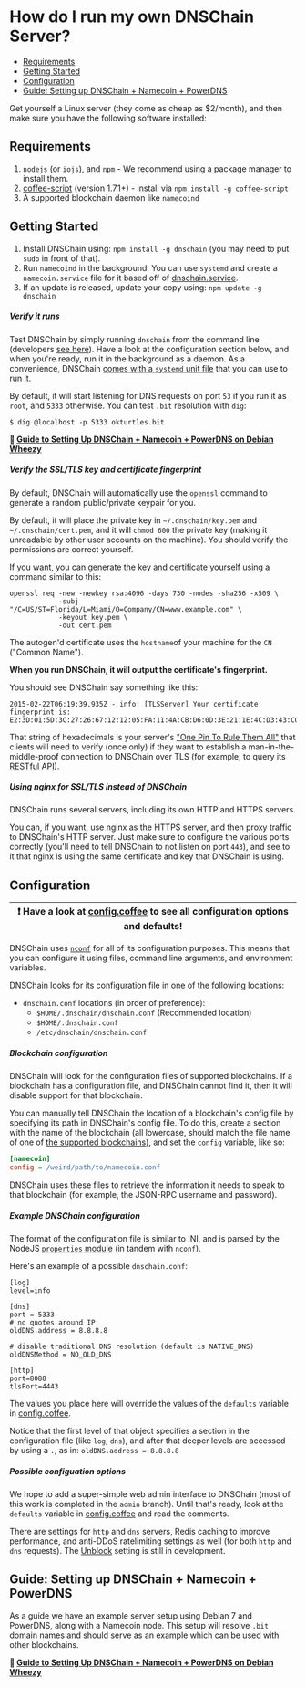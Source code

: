# How do I run my own DNSChain Server?

- [Requirements](#requirements)
- [Getting Started](#getting-started)
- [Configuration](#configuration)
- [Guide: Setting up DNSChain + Namecoin + PowerDNS](#guide-setting-up-dnschain--namecoin--powerdns)

Get yourself a Linux server (they come as cheap as $2/month), and then make sure you have the following software installed:

## Requirements

1. `nodejs` (or `iojs`), and `npm` - We recommend using a package manager to install them.
2. [coffee-script](https://github.com/jashkenas/coffee-script) (version 1.7.1+) - install via `npm install -g coffee-script`
3. A supported blockchain daemon like `namecoind`

## Getting Started

1. Install DNSChain using: `npm install -g dnschain` (you may need to put `sudo` in front of that).
2. Run `namecoind` in the background. You can use `systemd` and create a `namecoin.service` file for it based off of [dnschain.service](<../scripts/dnschain.service>).
3. If an update is released, update your copy using: `npm update -g dnschain`

##### Verify it runs

Test DNSChain by simply running `dnschain` from the command line (developers [see here](#Working)). Have a look at the configuration section below, and when you're ready, run it in the background as a daemon. As a convenience, DNSChain [comes with a `systemd` unit file](<../scripts/dnschain.service>) that you can use to run it.

By default, it will start listening for DNS requests on port `53` if you run it as `root`, and `5333` otherwise. You can test `.bit` resolution with `dig`:

    $ dig @localhost -p 5333 okturtles.bit

**:page_facing_up: [Guide to Setting Up DNSChain + Namecoin + PowerDNS on Debian Wheezy](setting-up-dnschain-namecoin-powerdns-server.md)**

##### Verify the SSL/TLS key and certificate fingerprint

By default, DNSChain will automatically use the `openssl` command to generate a random public/private keypair for you.

By default, it will place the private key in `~/.dnschain/key.pem` and `~/.dnschain/cert.pem`, and it will `chmod 600` the private key (making it unreadable by other user accounts on the machine). You should verify the permissions are correct yourself.

If you want, you can generate the key and certificate yourself using a command similar to this:

    openssl req -new -newkey rsa:4096 -days 730 -nodes -sha256 -x509 \
                -subj "/C=US/ST=Florida/L=Miami/O=Company/CN=www.example.com" \
                -keyout key.pem \
                -out cert.pem

The autogen'd certificate uses the `hostname`of your machine for the `CN` ("Common Name").

__When you run DNSChain, it will output the certificate's fingerprint.__

You should see DNSChain say something like this:

    2015-02-22T06:19:39.935Z - info: [TLSServer] Your certificate fingerprint is: E2:3D:01:5D:3C:27:26:67:12:12:05:FA:11:4A:CB:D6:0D:3E:21:1E:4C:D3:43:C0:FC:79:DB:24:91:31:EE:18

That string of hexadecimals is your server's ["One Pin To Rule Them All"](What-is-it.md#MITMProof) that clients will need to verify (once only) if they want to establish a man-in-the-middle-proof connection to DNSChain over TLS (for example, to query its [RESTful API](What-is-it.md#API)).

##### Using nginx for SSL/TLS instead of DNSChain

DNSChain runs several servers, including its own HTTP and HTTPS servers.

You can, if you want, use nginx as the HTTPS server, and then proxy traffic to DNSChain's HTTP server. Just make sure to configure the various ports correctly (you'll need to tell DNSChain to not listen on port `443`), and see to it that nginx is using the same certificate and key that DNSChain is using.

## Configuration

| **:exclamation: Have a look at [config.coffee](<../src/lib/config.coffee>) to see all configuration options and defaults!** |
|-----------------------------------------------------------------------------------------------------------------------------|

DNSChain uses [`nconf`](https://github.com/flatiron/nconf) for all of its configuration purposes. This means that you can configure it using files, command line arguments, and environment variables.

DNSChain looks for its configuration file in one of the following locations:

- `dnschain.conf` locations (in order of preference):
    - `$HOME/.dnschain/dnschain.conf` (Recommended location)
    - `$HOME/.dnschain.conf`
    - `/etc/dnschain/dnschain.conf`

##### Blockchain configuration

DNSChain will look for the configuration files of supported blockchains. If a blockchain has a configuration file, and DNSChain cannot find it, then it will disable support for that blockchain.

You can manually tell DNSChain the location of a blockchain's config file by specifying its path in DNSChain's config file. To do this, create a section with the name of the blockchain (all lowercase, should match the file name of one of [the supported blockchains](<../src/lib/blockchains/>)), and set the `config` variable, like so:

```ini
[namecoin]
config = /weird/path/to/namecoin.conf  
```

DNSChain uses these files to retrieve the information it needs to speak to that blockchain (for example, the JSON-RPC username and password).

##### Example DNSChain configuration

The format of the configuration file is similar to INI, and is parsed by the NodeJS [`properties` module](https://github.com/gagle/node-properties) (in tandem with `nconf`).

Here's an example of a possible `dnschain.conf`:

    [log]
    level=info
    
    [dns]
    port = 5333
    # no quotes around IP
    oldDNS.address = 8.8.8.8
    
    # disable traditional DNS resolution (default is NATIVE_DNS)
    oldDNSMethod = NO_OLD_DNS
    
    [http]
    port=8088
    tlsPort=4443

The values you place here will override the values of the `defaults` variable in [config.coffee](<../src/lib/config.coffee>).

Notice that the first level of that object specifies a section in the configuration file (like `log`, `dns`), and after that deeper levels are accessed by using a `.`, as in: `oldDNS.address = 8.8.8.8`

##### Possible configuation options

We hope to add a super-simple web admin interface to DNSChain (most of this work is completed in the `admin` branch). Until that's ready, look at the `defaults` variable in [config.coffee](<../src/lib/config.coffee>) and read the comments.

There are settings for `http` and `dns` servers, Redis caching to improve performance, and anti-DDoS ratelimiting settings as well (for both `http` and `dns` requests). The [Unblock](What-is-it.md#Censorship) setting is still in development.

## Guide: Setting up DNSChain + Namecoin + PowerDNS

As a guide we have an example server setup using Debian 7 and PowerDNS, along with a Namecoin node. This setup will resolve `.bit` domain names and should serve as an example which can be used with other blockchains.

**:page_facing_up: [Guide to Setting Up DNSChain + Namecoin + PowerDNS on Debian Wheezy](setting-up-dnschain-namecoin-powerdns-server.md)**
